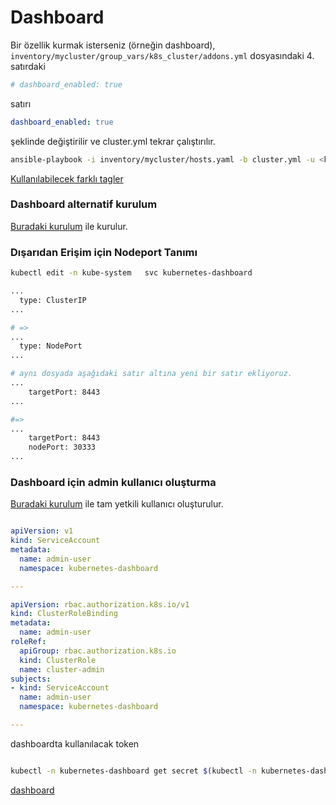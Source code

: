 # Dashboard

Bir özellik kurmak isterseniz (örneğin dashboard), ``inventory/mycluster/group_vars/k8s_cluster/addons.yml``  dosyasındaki 4. satırdaki 
```yaml
# dashboard_enabled: true
```
satırı

```yaml
dashboard_enabled: true
```
şeklinde değiştirilir ve cluster.yml tekrar çalıştırılır. 

```sh
ansible-playbook -i inventory/mycluster/hosts.yaml -b cluster.yml -u <kullanıcı> -kK --tags dashboard
```
[Kullanılabilecek farklı tagler](https://github.com/kubernetes-sigs/kubespray/blob/master/docs/ansible.md)

### Dashboard alternatif kurulum

[Buradaki kurulum](https://github.com/kubernetes/dashboard) ile kurulur. 

### Dışarıdan Erişim için Nodeport Tanımı

```sh
kubectl edit -n kube-system   svc kubernetes-dashboard

...
  type: ClusterIP
...

# =>
...
  type: NodePort
... 

# aynı dosyada aşağıdaki satır altına yeni bir satır ekliyoruz.
...
    targetPort: 8443
...

#=>
...
    targetPort: 8443
    nodePort: 30333
...
```
### Dashboard için admin kullanıcı oluşturma

[Buradaki kurulum](https://github.com/kubernetes/dashboard/blob/master/docs/user/access-control/creating-sample-user.md) ile tam yetkili kullanıcı oluşturulur.

```yaml

apiVersion: v1
kind: ServiceAccount
metadata:
  name: admin-user
  namespace: kubernetes-dashboard

---

apiVersion: rbac.authorization.k8s.io/v1
kind: ClusterRoleBinding
metadata:
  name: admin-user
roleRef:
  apiGroup: rbac.authorization.k8s.io
  kind: ClusterRole
  name: cluster-admin
subjects:
- kind: ServiceAccount
  name: admin-user
  namespace: kubernetes-dashboard

--- 

```

dashboardta kullanılacak token

```sh

kubectl -n kubernetes-dashboard get secret $(kubectl -n kubernetes-dashboard get sa/admin-user -o jsonpath="{.secrets[0].name}") -o go-template="{{.data.token | base64decode}}"

```

[dashboard](https://github.com/kubernetes/dashboard/blob/master/docs/images/signin.png)
